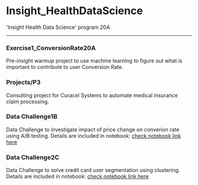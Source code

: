 # Insight_HealthDataScience
'Insight Health Data Science' program 20A
***

### Exercise1_ConversionRate20A 
Pre-insight warmup project to use machine learning to figure out what is important to contribute to user Conversion Rate.

### Projects/P3
Consulting project for Curacel Systems to automate medical insurance claim processing. 

### Data Challenge1B

Data Challenge to investigate impact of price change on converion rate using A/B testing. Details are included in notebook:
[check notebook link here](https://github.com/Shunling/Insight_HealthDataScience/blob/master/DataChallenge1B/DC1B_Shunling_Guo.ipynb)

### Data Challenge2C

Data Challenge to solve credit card user segmentation using clustering. Details are included in notebook:
[check notebook link here](https://github.com/Shunling/Insight_HealthDataScience/blob/master/DataChallenge2C/DC2C_Shunling_Guo.ipynb)